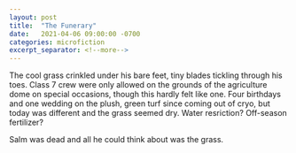 ```yaml
---
layout: post
title:  "The Funerary"
date:   2021-04-06 09:00:00 -0700
categories: microfiction
excerpt_separator: <!--more-->
---
```

The cool grass crinkled under his bare feet, tiny blades tickling through his toes. Class 7 crew were only allowed on the grounds of the agriculture dome on special occasions, though this hardly felt like one. Four birthdays and one wedding on the plush, green turf since coming out of cryo, but today was different and the grass seemed dry. Water resriction? Off-season fertilizer? 

Salm was dead and all he could think about was the grass.